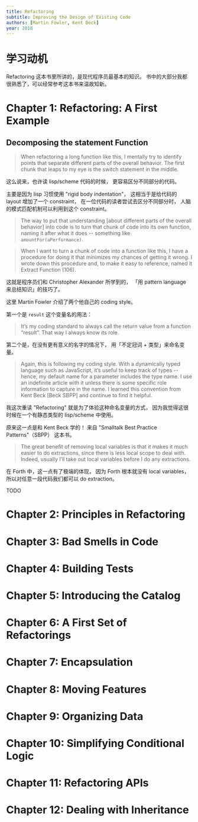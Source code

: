 ```yaml
---
title: Refactoring
subtitle: Improving the Design of Existing Code
authors: [Martin Fowler, Kent Beck]
year: 2018
---
```


# 学习动机

Refactoring 这本书里所讲的，是现代程序员最基本的知识。
书中的大部分我都很熟悉了，可以经常参考这本书来温故知新。

# Chapter 1: Refactoring: A First Example

## Decomposing the statement Function

> When refactoring a long function like this, I mentally try to
> identify points that separate different parts of the overall
> behavior. The first chunk that leaps to my eye is the switch
> statement in the middle.

这么说来，也许读 lisp/scheme 代码的时候，
更容易区分不同部分的代码。

主要是因为 lisp 习惯使用 "rigid body indentation"，
这相当于是给代码的 layout 增加了一个 constraint，
在一位代码的读者尝试去区分不同部分时，
人脑的模式匹配机制可以利用到这个 constraint。

> The way to put that understanding [about different parts of the
> overall behavior] into code is to turn that chunk of code into its
> own function, naming it after what it does -- something like
> `amountFor(aPerformance)`.

> When I want to turn a chunk of code into a function like this, I
> have a procedure for doing it that minimizes my chances of getting
> it wrong. I wrote down this procedure and, to make it easy to
> reference, named it Extract Function (106).

这就是程序员们和 Christopher Alexander 所学到的，
「用 pattern language 来总结知识」的技巧了。

这里 Martin Fowler 介绍了两个他自己的 coding style。

第一个是 `result` 这个变量名的用法：

> It’s my coding standard to always call the return value from a
> function “result”.  That way I always know its role.

第二个是，在没有更有意义的名字的情况下，
用「不定冠词 + 类型」来命名变量。

> Again, this is following my coding style. With a dynamically typed
> language such as JavaScript, it’s useful to keep track of types --
> hence, my default name for a parameter includes the type name. I use
> an indefinite article with it unless there is some specific role
> information to capture in the name. I learned this convention from
> Kent Beck [Beck SBPP] and continue to find it helpful.

我这次重读 "Refactoring" 就是为了体验这种命名变量的方式，
因为我觉得这很时候在一个有静态类型的 lisp/scheme 中使用。

原来这一点是和 Kent Beck 学的！
来自 "Smalltalk Best Practice Patterns"（SBPP） 这本书。

> The great benefit of removing local variables is that it makes it
> much easier to do extractions, since there is less local scope to
> deal with. Indeed, usually I’ll take out local variables before I
> do any extractions.

在 Forth 中，这一点有了极端的体现，
因为 Forth 根本就没有 local variables，
所以对任意一段代码我们都可以 do extraction。

TODO

# Chapter 2: Principles in Refactoring
# Chapter 3: Bad Smells in Code
# Chapter 4: Building Tests
# Chapter 5: Introducing the Catalog
# Chapter 6: A First Set of Refactorings
# Chapter 7: Encapsulation
# Chapter 8: Moving Features
# Chapter 9: Organizing Data
# Chapter 10: Simplifying Conditional Logic
# Chapter 11: Refactoring APIs
# Chapter 12: Dealing with Inheritance
